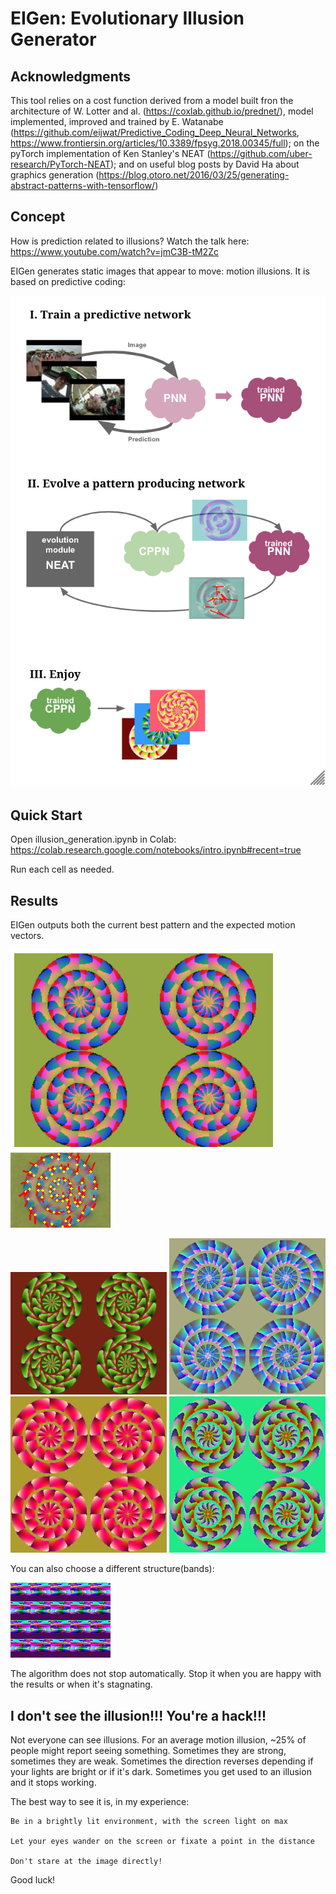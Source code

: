 # EIGen: Evolutionary Illusion Generator

## Acknowledgments

This tool relies on a cost function derived from a model built fron the architecture of W. Lotter and al. (https://coxlab.github.io/prednet/), model implemented, improved and trained by E. Watanabe (https://github.com/eijwat/Predictive_Coding_Deep_Neural_Networks, https://www.frontiersin.org/articles/10.3389/fpsyg.2018.00345/full); on the pyTorch implementation of Ken Stanley's NEAT (https://github.com/uber-research/PyTorch-NEAT); and on useful blog posts by David Ha about graphics generation (https://blog.otoro.net/2016/03/25/generating-abstract-patterns-with-tensorflow/)

## Concept

How is prediction related to illusions? Watch the talk here: https://www.youtube.com/watch?v=jmC3B-tM2Zc

EIGen generates static images that appear to move: motion illusions. It is based on predictive coding:

![EIGen structure](_EIGen.png)

## Quick Start

Open illusion_generation.ipynb in Colab: https://colab.research.google.com/notebooks/intro.ipynb#recent=true

Run each cell as needed.

## Results

EIGen outputs both the current best pattern and the expected motion vectors.

![circles](gallery/centipede.png)
![vectors](gallery/centipede_vectors.png)

<img src="gallery/succulents.png"  width="250"> <img src="gallery/00e.png"  width="250"> <img src="gallery/01e.png"  width="250"> <img src="gallery/02e.png"  width="250">

You can also choose a different structure(bands):

![bands](gallery/_bands.png)

The algorithm does not stop automatically. Stop it when you are happy with the results or when it's stagnating.

## I don't see the illusion!!! You're a hack!!!

Not everyone can see illusions. For an average motion illusion, ~25% of people might report seeing something.
Sometimes they are strong, sometimes they are weak. Sometimes the direction reverses depending if your lights are bright or if it's dark. Sometimes you get used to an illusion and it stops working.

The best way to see it is, in my experience:

	Be in a brightly lit environment, with the screen light on max

	Let your eyes wander on the screen or fixate a point in the distance

	Don't stare at the image directly!

Good luck!
